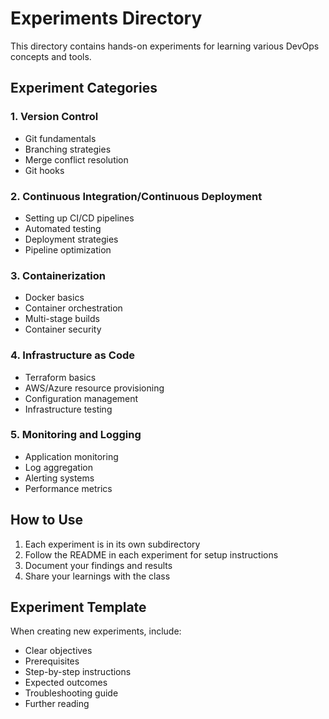 # Experiments Directory

This directory contains hands-on experiments for learning various DevOps concepts and tools.

## Experiment Categories

### 1. Version Control
- Git fundamentals
- Branching strategies
- Merge conflict resolution
- Git hooks

### 2. Continuous Integration/Continuous Deployment
- Setting up CI/CD pipelines
- Automated testing
- Deployment strategies
- Pipeline optimization

### 3. Containerization
- Docker basics
- Container orchestration
- Multi-stage builds
- Container security

### 4. Infrastructure as Code
- Terraform basics
- AWS/Azure resource provisioning
- Configuration management
- Infrastructure testing

### 5. Monitoring and Logging
- Application monitoring
- Log aggregation
- Alerting systems
- Performance metrics

## How to Use

1. Each experiment is in its own subdirectory
2. Follow the README in each experiment for setup instructions
3. Document your findings and results
4. Share your learnings with the class

## Experiment Template

When creating new experiments, include:
- Clear objectives
- Prerequisites
- Step-by-step instructions
- Expected outcomes
- Troubleshooting guide
- Further reading